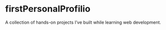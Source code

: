 # firstPersonalProfilio
A collection of hands-on projects I’ve built while learning web development.
